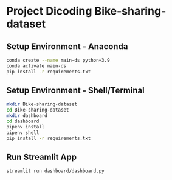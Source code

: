 # Project Dicoding Bike-sharing-dataset

## Setup Environment - Anaconda

```bash
conda create --name main-ds python=3.9
conda activate main-ds
pip install -r requirements.txt
```

## Setup Environment - Shell/Terminal

```bash
mkdir Bike-sharing-dataset
cd Bike-sharing-dataset
mkdir dashboard
cd dashboard
pipenv install
pipenv shell
pip install -r requirements.txt
```

## Run Streamlit App
```bash
streamlit run dashboard/dashboard.py
```
